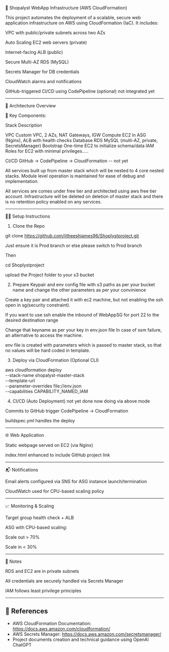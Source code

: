 🚀 Shopalyst WebApp Infrastructure (AWS CloudFormation)

This project automates the deployment of a scalable, secure web application infrastructure on AWS using CloudFormation (IaC). It includes:

VPC with public/private subnets across two AZs

Auto Scaling EC2 web servers (private)

Internet-facing ALB (public)

Secure Multi-AZ RDS (MySQL)

Secrets Manager for DB credentials

CloudWatch alarms and notifications

GitHub-triggered CI/CD using CodePipeline (optional)  not integrated yet



---

🧱 Architecture Overview

🔹 Key Components:

Stack	Description

VPC	Custom VPC, 2 AZs, NAT Gateways, IGW
Compute	EC2 in ASG (Nginx), ALB with health checks
Database	RDS MySQL (multi-AZ, private, SecretsManager)
Bootstrap	One-time EC2 to initialize schema/data
IAM	Roles for EC2 with minimal privileges.....


CI/CD	GitHub → CodePipeline → CloudFormation -- not yet

All services built up from master stack which will be nested to 4 core nested stacks.
Module level operation is maintained for ease of debug and implementation.

All services are comes under free tier and architected using aws free tier account.
Infrastructure will be deleted on deletion of master stack and there is no retention policy enabled on any services.

---

🧑‍💻 Setup Instructions

1. Clone the Repo

git clone https://github.com/jitheeshjames96/Shoplystproject.git

Just ensure it is Prod branch or else please switch to Prod branch

Then

cd Shoplystproject

upload the Project folder to your s3 bucket

2. Prepare Keypair and env config file with s3 paths as per your bucket name and change the other parameters as per your convinience

Create a key pair and attached it with ec2 machine, but not enabling the ssh open in sg(security constraint).

If you want to use ssh enable the inbound of WebAppSG for port 22 to the desired destination range

Change that keyname as per your key in env.json file
In case of ssm failure, an alternative to access the machine.

env file is created with parameters which is passed to master stack,
so that no values will be hard coded in template.


3. Deploy via CloudFormation (Optional CLI)

aws cloudformation deploy \
  --stack-name shopalyst-master-stack \
  --template-url <s3 path for master yaml in your account> \
  --parameter-overrides file://env.json \
  --capabilities CAPABILITY_NAMED_IAM

4. CI/CD (Auto Deployment) not yet done now doing via above mode 

Commits to GitHub trigger CodePipeline → CloudFormation

buildspec.yml handles the deploy



---

🌐 Web Application

Static webpage served on EC2 (via Nginx)

index.html enhanced to include GitHub project link


---

📬 Notifications

Email alerts configured via SNS for ASG instance launch/termination

CloudWatch used for CPU-based scaling policy


---

📈 Monitoring & Scaling

Target group health check + ALB

ASG with CPU-based scaling:

Scale out > 70%

Scale in < 30%


---

📎 Notes

RDS and EC2 are in private subnets

All credentials are securely handled via Secrets Manager

IAM follows least privilege principles


---


## 📄 References
- AWS CloudFormation Documentation: https://docs.aws.amazon.com/cloudformation/
- AWS Secrets Manager: https://docs.aws.amazon.com/secretsmanager/
- Project documents creation and technical guidance using OpenAI ChatGPT


